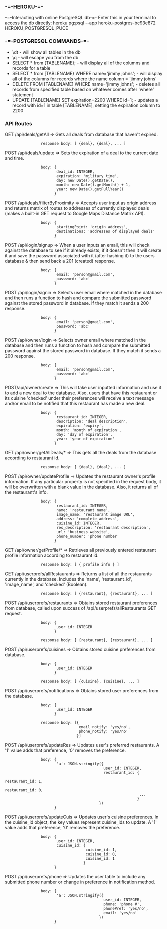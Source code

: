 ### -=-HEROKU-=-
-=-Interacting with online PostgreSQL db-=-
Enter this in your terminal to access the db directly:
heroku pg:psql --app heroku-postgres-bc93e872 HEROKU_POSTGRESQL_PUCE

### -=-POSTGRESQL COMMANDS-=-
* \dt - will show all tables in the db
* \q - will escape you from the db
* SELECT * from [TABLENAME}; - will display all of the columns and records for a table
* SELECT * from [TABLENAME} WHERE name='jimmy johns'; - will display all of the columns for records where the name column = 'jimmy johns'
* DELETE FROM [TABLENAME] WHERE name='jimmy johns'; - deletes all records from specified table based on whatever comes after 'where' statement
* UPDATE [TABLENAME] SET expiration=2200 WHERE id=1; - updates a record with id=1 in table [TABLENAME], setting the expiration column to 2200

### API Routes

GET /api/deals/getAll => Gets all deals from database that haven't expired.

                    response body: [ {deal}, {deal}, ... ]

POST /api/deals/update => Sets the expiration of a deal to the current date and time.

                    body: {
                      	   deal_id: INTEGER,
                           expiration: 'military time',
                           day: new Date().getDate(),
                           month: new Date().getMonth() + 1,
                           year: new Date().getFullYear()
                      	  }

POST /api/deals/filterByProximity => Accepts user input as origin address and returns matrix of 
                                     routes to addresses of currently displayed deals (makes a built-in GET request to Google Maps Distance Matrix API).

                    body: {
                           startingPoint: 'origin address',
                           destinations: 'addresses of displayed deals'
                          }

POST /api/login/signup => When a user inputs an email, this will check against the database to see 
                          if it already exists; if it doesn't then it will create it and save the password associated with it (after hashing it) to the users database & then send back a 201 (created) response.

                    body: {
                           email: 'person@gmail.com',
                           password: 'abc'
                          }

POST /api/login/signin => Selects user email where matched in the database and then runs a 
                          function to hash and compare the submitted password against the stored password in database. If they match it sends a 200 response.

                    body: {
                           email: 'person@gmail.com',
                           password: 'abc'
                          }

POST /api/owner/login => Selects owner email where matched in the database and then runs a 
                         function to hash and compare the submitted password against the stored password in database. If they match it sends a 200 response.

                    body: {
                           email: 'person@gmail.com',
                           password: 'abc'
                          }

POST/api/owner/create => This will take user inputted information and use it to add a new deal to 
                         the database. Also, users that have this restaurant or its cuisine 'checked' under their preferences will receive a text message and/or email to be notified that this restaurant has made a new deal.

                    body: { 
                           restaurant_id: INTEGER, 
                           description: 'deal description',
                           expiration: 'expiry',
                           month: 'month of expiration',
                           day: 'day of expiration',
                           year: 'year of expiration'
                          }

GET /api/owner/getAllDeals/* => This gets all the deals from the database according to restaurant 
                                id.

                    response body: [ {deal}, {deal}, ... ]

POST /api/owner/updateProfile => Updates the restaurant owner's profile information. If any 
                                 particular property is not specified in the request body, it will be overwritten with a blank value in the database. Also, it returns all of the restaurant's info.

                    body: {
                           restaurant_id: INTEGER,
                           name: 'restaurant name',
                           image_name: 'restaurant image URL',
                           address: 'complete address',
                           cuisine_id: INTEGER,
                           res_description: 'restaurant description',
                           url: 'business website',
                           phone_number: 'phone number'
                          }

GET /api/owner/getProfile/* => Retrieves all previously entered restaurant profile information 
                               according to restaurant id.

                    response body: [ { profile info } ]

GET /api/userprefs/allRestaurants => Returns a list of all the restaurants currently in the 
                                     database. Includes the 'name', 'restaurant_id', 'image_name', and 'checked' (Boolean).

                    response body: [ {restaurant}, {restaurant}, ... ]

POST /api/userprefs/restaurants => Obtains stored restaurant preferences from database, called 
                                   upon success of /api/userprefs/allRestaurants GET request.

                    body: {
                           user_id: INTEGER
                          }

                    response body: [ {restaurant}, {restaurant}, ... ]

POST /api/userprefs/cuisines => Obtains stored cuisine preferences from database.

                    body: {
                           user_id: INTEGER
                          }

                    response body: [ {cuisine}, {cuisine}, ... ]

POST /api/userprefs/notifications => Obtains stored user preferences from the database.

                    body: {
                           user_id: INTEGER
                          }

                    response body: [{
                                     email_notify: 'yes/no',
                                     phone_notify: 'yes/no'
                                    }]

POST /api/userprefs/updateRes => Updates user's preferred restaurants. A '1' value adds that 
                                 preference, '0' removes the preference.

                    body: {
                           'a': JSON.stringify({ 
                                                user_id: INTEGER, 
                                                restaurant_id: {
                                                                restaurant_id: 1,
                                                                restaurant_id: 0,
                                                                ...
                                                               }
                                              })
                          }

POST /api/userprefs/updateCuis => Updates user's cuisine preferences. In the cuisine_id object, 
                                  the key values represent cuisine_ids to update. A '1' value adds that preference, '0' removes the preference.

                    body: {
                           user_id: INTEGER,
                           cuisine_id: {
                                        cuisine_id: 1,
                                        cuisine_id: 0,
                                        cuisine_id: 1
                                       }
                          }

POST /api/userprefs/phone => Updates the user table to include any submitted phone number or 
                             change in preference in notification method.

                    body: {
                           'a': JSON.stringify({ 
                                                user_id: INTEGER, 
                                                phone: 'phone #', 
                                                phonePref: 'yes/no', 
                                                email: 'yes/no'
                                              })
                          }

